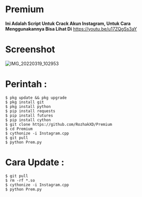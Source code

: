 # Premium

**Ini Adalah Script Untuk Crack Akun Instagram, Untuk Cara Menggunakannya Bisa Lihat Di** https://youtu.be/u17ZQgSs3aY

# Screenshot
![IMG_20220319_102953](https://user-images.githubusercontent.com/65714340/159227410-afdbb075-da8a-4c12-ae28-64efc6e1c22b.jpg)

# Perintah :
    $ pkg update && pkg upgrade
    $ pkg install git
    $ pkg install python
    $ pip install requests
    $ pip install futures
    $ pip install cython
    $ git clone https://github.com/RozhakXD/Premium
    $ cd Premium
    $ cythonize -i Instagram.cpp
    $ git pull
    $ python Prem.py
# Cara Update :
    $ git pull
    $ rm -rf *.so
    $ cythonize -i Instagram.cpp
    $ python Prem.py
